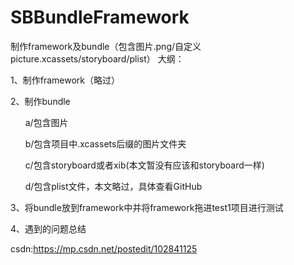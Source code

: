 # SBBundleFramework
制作framework及bundle（包含图片.png/自定义picture.xcassets/storyboard/plist）
大纲：

1、制作framework（略过）

2、制作bundle

      a/包含图片

      b/包含项目中.xcassets后缀的图片文件夹

      c/包含storyboard或者xib(本文暂没有应该和storyboard一样)

      d/包含plist文件，本文略过，具体查看GitHub

3、将bundle放到framework中并将framework拖进test1项目进行测试

4、遇到的问题总结



csdn:https://mp.csdn.net/postedit/102841125
